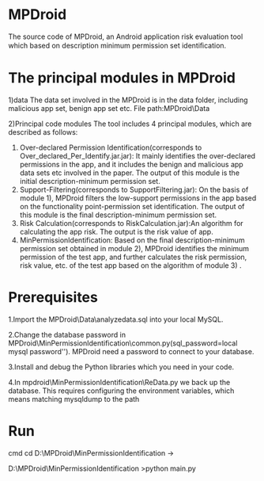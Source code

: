 # MPDroid
The source code of MPDroid, an Android application risk evaluation tool which
based on description minimum permission set identiﬁcation.
# The principal modules in MPDroid
1)data
The data set involved in the MPDroid is in the data folder, including malicious app set, benign app set etc.
File path:MPDroid\Data

2)Principal code modules 
The tool includes 4 principal modules, which are described as follows:
1) Over-declared Permission Identification(corresponds to Over_declared_Per_Identify.jar.jar): It mainly identifies the over-declared permissions in the app, and it includes the benign and malicious app data sets etc involved in the paper. The output of this module is the initial description-minimum permission set.
2) Support-Filtering(corresponds to SupportFiltering.jar): On the basis of module 1), MPDroid filters the low-support permissions in the app based on the functionality point-permission set identification. The output of this module is the final description-minimum permission set.
3) Risk Calculation(corresponds to RiskCalculation.jar):An algorithm for calculating the app risk. The output is the risk value of app.
4) MinPermissionIdentification: Based on the final description-minimum permission set obtained in module 2), MPDroid identifies the minimum permission of the test app, and further calculates the risk permission, risk value, etc. of the test app based on the algorithm of module 3) .
# Prerequisites
1.Import the MPDroid\Data\analyzedata.sql into your local MySQL.

2.Change the database password in MPDroid\MinPermissionIdentification\common.py(sql_password=local mysql password''). MPDroid need a password to connect to your database.

3.Install and debug the Python libraries which you need in your code.

4.In mpdroid\MinPermissionIdentification\ReData.py we back up the database. This requires configuring the environment variables, which means matching mysqldump to the path

# Run
cmd cd D:\MPDroid\MinPermissionIdentification ->

D:\MPDroid\MinPermissionIdentification >python main.py

